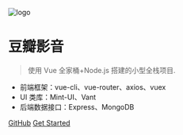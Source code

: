 ![logo](https://docsify.js.org/_media/icon.svg)

# 豆瓣影音

> 使用 Vue 全家桶+Node.js 搭建的小型全栈项目.

- 前端框架：vue-cli、vue-router、axios、vuex
- UI 类库：Mint-UI、Vant
- 后端数据接口：Express、MongoDB

[GitHub](https://github.com/Hanxueqing/Douban-Movie.git)
[Get Started](#quick-start)
